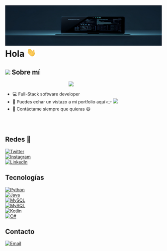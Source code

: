 # ![](https://raw.githubusercontent.com/Danim299/Danim299/master/Banner-GitHub.jpg)Hola <img src="https://raw.githubusercontent.com/Danim299/Danim299/master/wave.gif" width="30px">



## <picture><img src = "https://github.com/7oSkaaa/7oSkaaa/blob/main/Images/about_me.gif?raw=true" width = 30px></picture> Sobre mí

<picture> <img align="right" src="https://media.giphy.com/media/SWoSkN6DxTszqIKEqv/giphy.gif" width = 300px></picture>
<br>
- :computer: Full-Stack software developer
- :bookmark_tabs: Puedes echar un vistazo a mi portfolio aquí :point_right: [![](https://img.shields.io/badge/Portfolio-f5ea97?style=flat-square)](https://danimedev.vercel.app)
- :calling: Contáctame siempre que quieras :smiley:
<br>
<br>


## Redes 📱
[![Twitter](https://img.shields.io/badge/Twitter-@Danim299-1DA1F2?style=for-the-badge&logo=twitter)](https://twitter.com/danim299)
<br>
[![Instagram](https://img.shields.io/badge/Instagram-@Danim__299-E4405F?style=for-the-badge&logo=instagram&logoColor)](https://www.instagram.com/danim_299)
<br>
[![LinkedIn](https://img.shields.io/badge/LinkedIn-Daniel_Medina-0077B5?style=for-the-badge&logo=linkedin)](https://www.linkedin.com/in/daniel-medina-cubero-57165a155/)
<br>



## Tecnologías
[![Python](https://img.shields.io/badge/Python-FFED33?style=for-the-badge&logo=python)]()
<br>
[![Java](https://img.shields.io/badge/Java-33FFE0?style=for-the-badge&logo=java)]()
<br>
[![MySQL](https://img.shields.io/badge/MySQL-B358FD?style=for-the-badge&logo=mysql&logoColor=white)]()
<br>
[![MySQL](https://img.shields.io/badge/Oracle-9FFE40?style=for-the-badge&logo=Oracle&logoColor=white)]()
<br>
[![Kotlin](https://img.shields.io/badge/Kotlin-FA7D63?style=for-the-badge&logo=kotlin)]()
<br>
[![C#](https://img.shields.io/badge/-FC6F90?style=for-the-badge&logo=C#)]()

## Contacto
[![Email](https://img.shields.io/badge/dm46688@gmail.com-email_personal-e28743?style=for-the-badge&logo=gmail)](mailto:dm46688@gmail.com)
